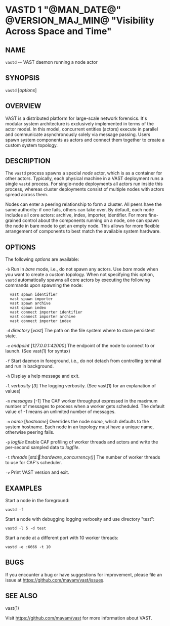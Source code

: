 # VASTD 1 "@MAN_DATE@" @VERSION_MAJ_MIN@ "Visibility Across Space and Time"

NAME
----

`vastd` -- VAST daemon running a node actor

SYNOPSIS
--------

`vastd` [*options*]

OVERVIEW
--------

VAST is a distributed platform for large-scale network forensics. It's modular
system architecture is exclusively implemented in terms of the actor model. In
this model, concurrent entities (actors) execute in parallel and
communicate asynchronously solely via message passing. Users spawn system
components as actors and connect them together to create a custom system
topology.

DESCRIPTION
-----------

The `vastd` process spawns a special *node* actor, which is as a container for
other actors. Typically, each physical machine in a VAST deployment runs a
single `vastd` process. For single-node deployments all actors run inside this
process, whereas cluster deployments consist of multiple nodes with actors
spread across them.

Nodes can enter a peering relationship to form a cluster. All peers have the
same authority: if one fails, others can take over. By default, each node
includes all core actors: archive, index, importer, identifier. For more
fine-grained control about the components running on a node, one can spawn the
node in bare mode to get an empty node. This allows for more flexible
arrangement of components to best match the available system hardware.

OPTIONS
-------

The following *options* are available:

`-b`
  Run in *bare* mode, i.e., do not spawn any actors. Use *bare* mode when you
  want to create a custom topology. When not specifying this option, `vastd`
  automatically spawns all core actors by executing the following commands
  upon spawning the node:

      vast spawn identifier
      vast spawn importer
      vast spawn archive
      vast spawn index
      vast connect importer identifier
      vast connect importer archive
      vast connect importer index

`-d` *directory* [*vast*]
  The path on the file system where to store persistent state.

`-e` *endpoint* [*127.0.0.1:42000*]
  The endpoint of the node to connect to or launch. (See vast(1) for syntax)

`-f`
  Start daemon in foreground, i.e., do not detach from controlling terminal and
  run in background.

`-h`
  Display a help message and exit.

`-l` *verbosity* [*3*]
  The logging verbosity. (See vast(1) for an explanation of values)

`-m` *messages* [*-1*]
  The CAF worker throughput expressed in the maximum number of messages to
  process when a worker gets scheduled. The default value of *-1* means an
  unlimited number of messages.

`-n` *name* [*hostname*]
  Overrides the node *name*, which defaults to the system hostname. Each node
  in an topology must have a unique name, otherwise peering fails.

`-p` *logfile*
  Enable CAF profiling of worker threads and actors and write the per-second
  sampled data to *logfile*.

`-t` *threads* [*std::thread::hardware_concurrency()*]
  The number of worker threads to use for CAF's scheduler.

`-v`
  Print VAST version and exit.

EXAMPLES
--------

Start a node in the foreground:

    vastd -f

Start a node with debugging logging verbosity and use directory "test":

    vastd -l 5 -d test 

Start a node at a different port with 10 worker threads:

    vastd -e :6666 -t 10

BUGS
----

If you encounter a bug or have suggestions for improvement, please file an
issue at https://github.com/mavam/vast/issues.

SEE ALSO
--------

vast(1)

Visit https://github.com/mavam/vast for more information about VAST.
